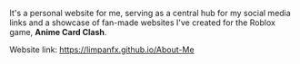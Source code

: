 It's a personal website for me, serving as a central hub for my social media links and a showcase of fan-made websites I've created for the Roblox game, **Anime Card Clash**.

Website link:
https://limpanfx.github.io/About-Me
